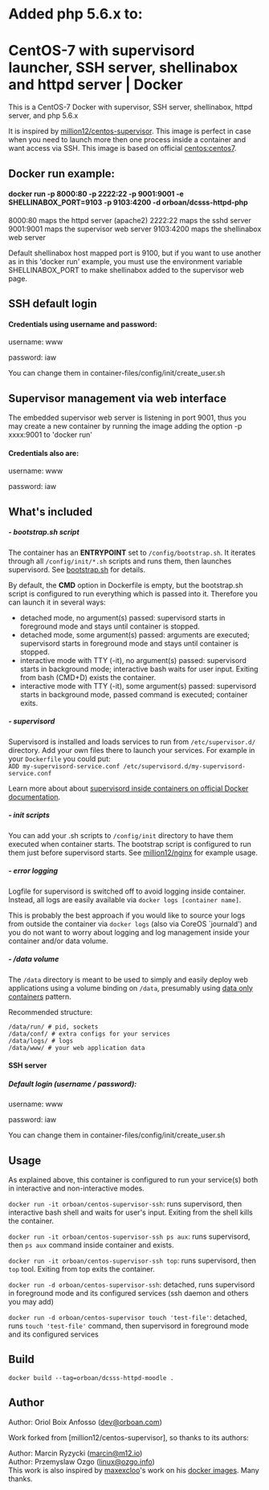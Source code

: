 # Added php 5.6.x to:
# CentOS-7 with supervisord launcher, SSH server, shellinabox and httpd server | Docker

This is a CentOS-7 Docker with supervisor, SSH server, shellinabox, httpd server, and php 5.6.x

It is inspired by [million12/centos-supervisor](https://registry.hub.docker.com/u/million12/centos-supervisor/). This image is perfect in case when you need to launch more then one process inside a container and want access via SSH. This image is based on official [centos:centos7](https://registry.hub.docker.com/_/centos/).

## Docker run example:

#### docker run -p 8000:80 -p 2222:22 -p 9001:9001 -e SHELLINABOX_PORT=9103 -p 9103:4200 -d orboan/dcsss-httpd-php

8000:80 maps the httpd server (apache2)
2222:22 maps the sshd server
9001:9001 maps the supervisor web server
9103:4200 maps the shellinabox web server

Default shellinabox host mapped port is 9100, but if you want to use another as in this 'docker run' example, you must use the environment variable SHELLINABOX_PORT to make shellinabox added to the supervisor web page.


## SSH default login 
#### Credentials using username and password:
username: www

password: iaw

You can change them in container-files/config/init/create_user.sh

## Supervisor management via web interface

The embedded supervisor web server is listening in port 9001, thus you may create a new container by running the image adding the option
-p xxxx:9001 to 'docker run'

#### Credentials also are:
username: www

password: iaw

## What's included

##### - bootstrap.sh script

The container has an **ENTRYPOINT** set to `/config/bootstrap.sh`. It iterates through all `/config/init/*.sh` scripts and runs them, then launches supervisord. See [bootstrap.sh](container-files/config/bootstrap.sh) for details.

By default, the **CMD** option in Dockerfile is empty, but the bootstrap.sh script is configured to run everything which is passed into it. Therefore you can launch it in several ways:
* detached mode, no argument(s) passed: supervisord starts in foreground mode and stays until container is stopped.
* detached mode, some argument(s) passed: arguments are executed; supervisord starts in foreground mode and stays until container is stopped.
* interactive mode with TTY (-it), no argument(s) passed: supervisord starts in background mode; interactive bash waits for user input. Exiting from bash (CMD+D) exists the container.
* interactive mode with TTY (-it), some argument(s) passed: supervisord starts in background mode, passed command is executed; container exits.

##### - supervisord

Supervisord is installed and loads services to run from `/etc/supervisor.d/` directory. Add your own files there to launch your services. For example in your `Dockerfile` you could put:  
```ADD my-supervisord-service.conf /etc/supervisord.d/my-supervisord-service.conf```

Learn more about about [supervisord inside containers on official Docker documentation](https://docs.docker.com/articles/using_supervisord/).

##### - init scripts

You can add your .sh scripts to `/config/init` directory to have them executed when container starts. The bootstrap script is configured to run them just before supervisord starts. See [million12/nginx](https://github.com/million12/docker-nginx) for example usage.

##### - error logging

Logfile for supervisord is switched off to avoid logging inside container. Instead, all logs are easily available via `docker logs [container name]`.

This is probably the best approach if you would like to source your logs from outside the container via `docker logs` (also via CoreOS `journald') and you do not want to worry about logging and log management inside your container and/or data volume.

##### - /data volume

The `/data` directory is meant to be used to simply and easily deploy web applications using a volume binding on `/data`, presumably using [data only containers](https://docs.docker.com/userguide/dockervolumes/) pattern.

Recommended structure:  
```
/data/run/ # pid, sockets
/data/conf/ # extra configs for your services
/data/logs/ # logs
/data/www/ # your web application data
```

####  SSH server
##### Default login (username / password):
username: www

password: iaw

You can change them in container-files/config/init/create_user.sh


## Usage

As explained above, this container is configured to run your service(s) both in interactive and non-interactive modes.
  
`docker run -it orboan/centos-supervisor-ssh`: runs supervisord, then interactive bash shell and waits for user's input. Exiting from the shell kills the container.

`docker run -it orboan/centos-supervisor-ssh ps aux`:  runs supervisord, then `ps aux` command inside container and exists.

`docker run -it orboan/centos-supervisor-ssh top`:  runs supervisord, then `top` tool. Exiting from top exits the container.

`docker run -d orboan/centos-supervisor-ssh`: detached, runs supervisord in foreground mode and its configured services (ssh daemon and others you may add)

`docker run -d orboan/centos-supervisor touch 'test-file'`: detached, runs `touch 'test-file'` command, then supervisord in foreground mode and its configured services


## Build

`docker build --tag=orboan/dcsss-httpd-moodle .`


## Author

Author: Oriol Boix Anfosso (<dev@orboan.com>)

Work forked from [million12/centos-supervisor], so thanks to its authors:

Author: Marcin Ryzycki (<marcin@m12.io>)  
Author: Przemyslaw Ozgo (<linux@ozgo.info>)  
This work is also inspired by [maxexcloo](https://github.com/maxexcloo)'s work on his [docker images](https://github.com/maxexcloo/Docker). Many thanks.
